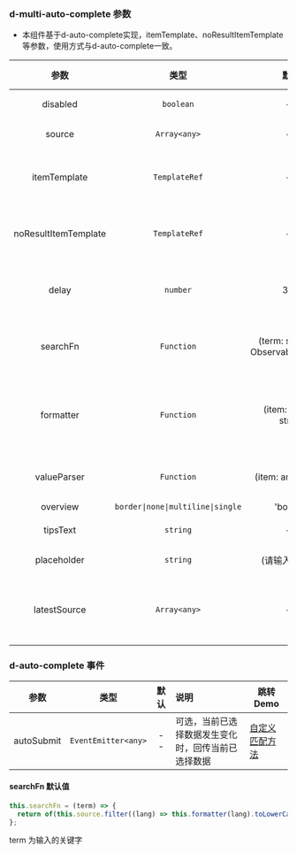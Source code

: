 
### d-multi-auto-complete 参数

+ 本组件基于d-auto-complete实现，itemTemplate、noResultItemTemplate等参数，使用方式与d-auto-complete一致。

|         参数         |               类型                |                默认                 | 说明                                                                           | 跳转 Demo                                                 |
| :------------------: | :-------------------------------: | :---------------------------------: | :----------------------------------------------------------------------------- | --------------------------------------------------------- |
|       disabled       |             `boolean`             |                 --                  | 可选，是否禁用                                                                 | [使用禁用](/components/multi-auto-complete/demo#auto-complete-disabled) |
|        source        |           `Array<any>`            |                 --                  | 可选，数据列表                                                                 | [基本用法](/components/multi-auto-complete/demo#basic-usage)            |
|     itemTemplate     |           `TemplateRef`           |                 --                  | 可选，下拉选项模板                                                                   | [自定义模板展示](/components/auto-complete/demo#auto-custom) |
| noResultItemTemplate |           `TemplateRef`           |                 --                  | 可选, 结果不存在时的显示模板                                                   | [自定义模板展示](/components/auto-complete/demo#auto-custom) |
|        delay         |             `number`              |                 300                 | 可选，输入结束 dalay 毫秒后启动查询                                            | [自定义模板展示](/components/auto-complete/demo#auto-custom) |
|       searchFn       |            `Function`             | (term: string) => Observable<any[]> | 可选，自定义搜索过滤                                                           | [自定义匹配方法](/components/multi-auto-complete/demo#auto-complete-array)    |
|      formatter       |            `Function`             |        (item: any) => string        | 可选，对 item 的数据进行自定义显示内容，默认显示 item.label 或 item.toString() | [设置禁用](/components/auto-complete/demo#auto-disable)      |
|     valueParser      |            `Function`             |         (item: any) => any          | 可选，对选中数据进行转化 | [启用懒加载](/components/auto-complete/demo#auto-lazy-load) |
|       overview       | `border\|none\|multiline\|single` |              'border'               | 可选（不推荐）                                                                           |
|       tipsText       |             `string`              |                 --                  | 可选，提示文字                                                                 | [设置禁用](/components/auto-complete/demo#auto-disable)      |
|     placeholder      |             `string`              |           (请输入关键字)            | 可选，placeholder                                                              | [基本用法](/components/multi-auto-complete/demo#basic-usage)            |
|     latestSource     |           `Array<any>`            |                 --                  | 可选， 最近输入，最多支持 5 个，超过 5 个，截取最后 5 个                       |  [最近输入](/components/auto-complete/demo#auto-latest)      |

### d-auto-complete 事件

|   参数   |        类型         | 默认 | 说明        | 跳转 Demo |
| :------: | :-----------------: | :--: | :---------------------------- | --------- |
| autoSubmit | `EventEmitter<any>` |  --  | 可选，当前已选择数据发生变化时，回传当前已选择数据 | [自定义匹配方法](/components/multi-auto-complete/demo#auto-complete-array)    |

#### searchFn 默认值

```javascript
this.searchFn = (term) => {
  return of(this.source.filter((lang) => this.formatter(lang).toLowerCase().indexOf(term.toLowerCase()) !== -1));
};
```

term 为输入的关键字
